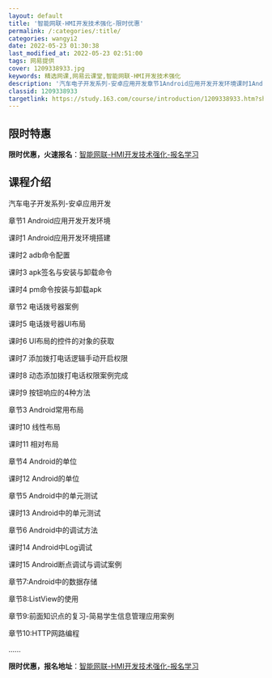 ```yaml
---
layout: default
title: '智能网联-HMI开发技术强化-限时优惠'
permalink: /:categories/:title/
categories: wangyi2
date: 2022-05-23 01:30:38
last_modified_at: 2022-05-23 02:51:00
tags: 网易提供
cover: 1209338933.jpg
keywords: 精选网课,网易云课堂,智能网联-HMI开发技术强化
description: '汽车电子开发系列-安卓应用开发章节1Android应用开发开发环境课时1Android应用开发环境搭建课时2adb命令配'
classid: 1209338933
targetlink: https://study.163.com/course/introduction/1209338933.htm?share=1&shareId=1025206652&utm_campaign=share&utm_medium=iphoneShare&utm_source=&utm_u=1025206652
---
```


## 限时特惠

**限时优惠，火速报名**：[智能网联-HMI开发技术强化-报名学习](https://study.163.com/course/introduction/1209338933.htm?share=1&shareId=1025206652&utm_campaign=share&utm_medium=iphoneShare&utm_source=&utm_u=1025206652)

## 课程介绍

汽车电子开发系列-安卓应用开发

章节1 Android应用开发开发环境

课时1 Android应用开发环境搭建

课时2 adb命令配置

课时3 apk签名与安装与卸载命令

课时4 pm命令按装与卸载apk

章节2 电话拨号器案例

课时5 电话拨号器UI布局

课时6 UI布局的控件的对象的获取

课时7 添加拨打电话逻辑手动开启权限

课时8 动态添加拨打电话权限案例完成

课时9 按钮响应的4种方法

章节3 Android常用布局

课时10 线性布局

课时11 相对布局

章节4 Android的单位

课时12 Android的单位

章节5 Android中的单元测试

课时13 Android中的单元测试

章节6 Android中的调试方法

课时14 Android中Log调试

课时15 Android断点调试与调试案例

章节7:Android中的数据存储

章节8:ListView的使用

章节9:前面知识点的复习-简易学生信息管理应用案例

章节10:HTTP网路编程

......

**限时优惠，报名地址**：[智能网联-HMI开发技术强化-报名学习](https://study.163.com/course/introduction/1209338933.htm?share=1&shareId=1025206652&utm_campaign=share&utm_medium=iphoneShare&utm_source=&utm_u=1025206652)

